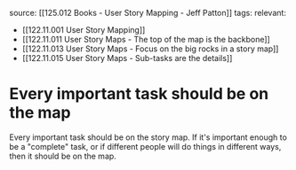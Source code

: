 source: [[125.012 Books - User Story Mapping - Jeff Patton]]
tags:
relevant:
- [[122.11.001 User Story Mapping]]
- [[122.11.011 User Story Maps - The top of the map is the backbone]]
- [[122.11.013 User Story Maps - Focus on the big rocks in a story map]]
- [[122.11.015 User Story Maps - Sub-tasks are the details]]

# Every important task should be on the map

Every important task should be on the story map. If it's important enough to be a "complete" task, or if different people will do things in different ways, then it should be on the map.